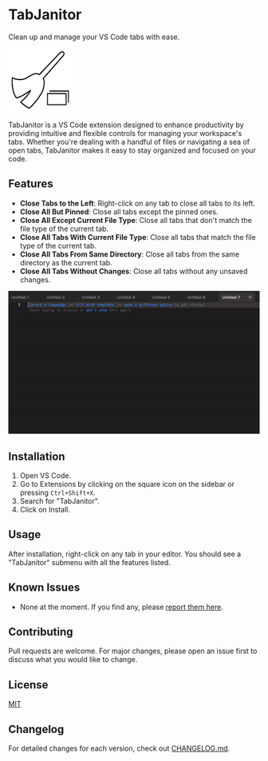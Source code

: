 # TabJanitor

Clean up and manage your VS Code tabs with ease.

![TabJanitor Logo](./assets/logo.png)

TabJanitor is a VS Code extension designed to enhance productivity by providing intuitive and flexible controls for managing your workspace's tabs. Whether you're dealing with a handful of files or navigating a sea of open tabs, TabJanitor makes it easy to stay organized and focused on your code.

## Features

- **Close Tabs to the Left**: Right-click on any tab to close all tabs to its left.
- **Close All But Pinned**: Close all tabs except the pinned ones.
- **Close All Except Current File Type**: Close all tabs that don't match the file type of the current tab.
- **Close All Tabs With Current File Type**: Close all tabs that match the file type of the current tab.
- **Close All Tabs From Same Directory**: Close all tabs from the same directory as the current tab.
- **Close All Tabs Without Changes**: Close all tabs without any unsaved changes.

![TabJanitor Demo](./assets/demo.gif)

## Installation

1. Open VS Code.
2. Go to Extensions by clicking on the square icon on the sidebar or pressing `Ctrl+Shift+X`.
3. Search for "TabJanitor".
4. Click on Install.

## Usage

After installation, right-click on any tab in your editor. You should see a "TabJanitor" submenu with all the features listed.

## Known Issues

- None at the moment. If you find any, please [report them here](https://github.com/jorrikklijnsma/TabJanitor/issues).

## Contributing

Pull requests are welcome. For major changes, please open an issue first to discuss what you would like to change.

## License

[MIT](./LICENSE)

## Changelog

For detailed changes for each version, check out [CHANGELOG.md](./CHANGELOG.md).
